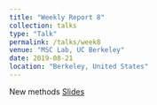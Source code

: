 ```yaml
---
title: "Weekly Report 8"
collection: talks
type: "Talk"
permalink: /talks/week8
venue: "MSC Lab, UC Berkeley"
date: 2019-08-21
location: "Berkeley, United States"
---
```

New methods
[Slides](http://jiaxiaosong.github.io/files/week8_talk.pdf)